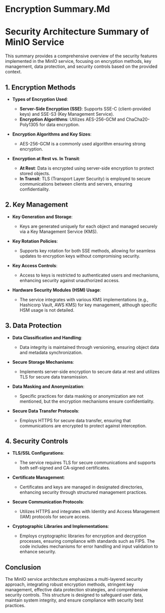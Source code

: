 # Encryption Summary.Md

# Security Architecture Summary of MinIO Service

This summary provides a comprehensive overview of the security features implemented in the MinIO service, focusing on encryption methods, key management, data protection, and security controls based on the provided context.

## 1. Encryption Methods

- **Types of Encryption Used**:
  - **Server-Side Encryption (SSE)**: Supports SSE-C (client-provided keys) and SSE-S3 (Key Management Service).
  - **Encryption Algorithms**: Utilizes AES-256-GCM and ChaCha20-Poly1305 for data encryption.
  
- **Encryption Algorithms and Key Sizes**:
  - AES-256-GCM is a commonly used algorithm ensuring strong encryption.
  
- **Encryption at Rest vs. In Transit**:
  - **At Rest**: Data is encrypted using server-side encryption to protect stored objects.
  - **In Transit**: TLS (Transport Layer Security) is employed to secure communications between clients and servers, ensuring confidentiality.

## 2. Key Management

- **Key Generation and Storage**:
  - Keys are generated uniquely for each object and managed securely via a Key Management Service (KMS).
  
- **Key Rotation Policies**:
  - Supports key rotation for both SSE methods, allowing for seamless updates to encryption keys without compromising security.
  
- **Key Access Controls**:
  - Access to keys is restricted to authenticated users and mechanisms, enhancing security against unauthorized access.
  
- **Hardware Security Modules (HSM) Usage**:
  - The service integrates with various KMS implementations (e.g., Hashicorp Vault, AWS KMS) for key management, although specific HSM usage is not detailed.

## 3. Data Protection

- **Data Classification and Handling**:
  - Data integrity is maintained through versioning, ensuring object data and metadata synchronization.
  
- **Secure Storage Mechanisms**:
  - Implements server-side encryption to secure data at rest and utilizes TLS for secure data transmission.
  
- **Data Masking and Anonymization**:
  - Specific practices for data masking or anonymization are not mentioned, but the encryption mechanisms ensure confidentiality.

- **Secure Data Transfer Protocols**:
  - Employs HTTPS for secure data transfer, ensuring that communications are encrypted to protect against interception.

## 4. Security Controls

- **TLS/SSL Configurations**:
  - The service requires TLS for secure communications and supports both self-signed and CA-signed certificates.
  
- **Certificate Management**:
  - Certificates and keys are managed in designated directories, enhancing security through structured management practices.
  
- **Secure Communication Protocols**:
  - Utilizes HTTPS and integrates with Identity and Access Management (IAM) protocols for secure access.
  
- **Cryptographic Libraries and Implementations**:
  - Employs cryptographic libraries for encryption and decryption processes, ensuring compliance with standards such as FIPS. The code includes mechanisms for error handling and input validation to enhance security.

## Conclusion

The MinIO service architecture emphasizes a multi-layered security approach, integrating robust encryption methods, stringent key management, effective data protection strategies, and comprehensive security controls. This structure is designed to safeguard user data, maintain system integrity, and ensure compliance with security best practices.